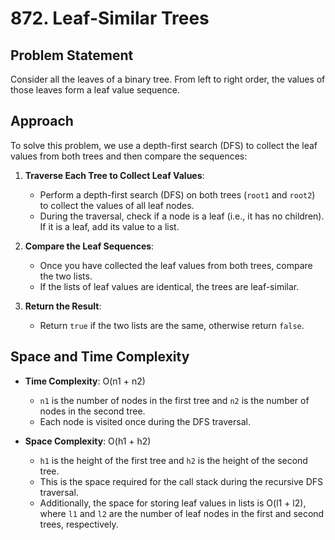 # 872. Leaf-Similar Trees

## Problem Statement

Consider all the leaves of a binary tree. From left to right order, the values of those leaves form a leaf value sequence.

## Approach

To solve this problem, we use a depth-first search (DFS) to collect the leaf values from both trees and then compare the sequences:

1. **Traverse Each Tree to Collect Leaf Values**:
   - Perform a depth-first search (DFS) on both trees (`root1` and `root2`) to collect the values of all leaf nodes.
   - During the traversal, check if a node is a leaf (i.e., it has no children). If it is a leaf, add its value to a list.

2. **Compare the Leaf Sequences**:
   - Once you have collected the leaf values from both trees, compare the two lists.
   - If the lists of leaf values are identical, the trees are leaf-similar.

3. **Return the Result**:
   - Return `true` if the two lists are the same, otherwise return `false`.

## Space and Time Complexity

- **Time Complexity**: O(n1 + n2)
  - `n1` is the number of nodes in the first tree and `n2` is the number of nodes in the second tree.
  - Each node is visited once during the DFS traversal.

- **Space Complexity**: O(h1 + h2)
  - `h1` is the height of the first tree and `h2` is the height of the second tree.
  - This is the space required for the call stack during the recursive DFS traversal.
  - Additionally, the space for storing leaf values in lists is O(l1 + l2), where `l1` and `l2` are the number of leaf nodes in the first and second trees, respectively.
